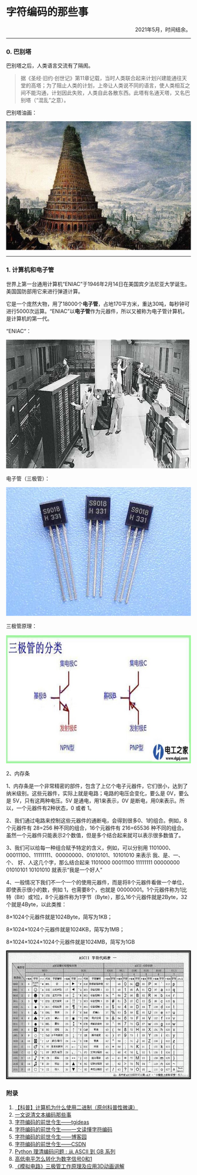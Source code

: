 # 字符编码的那些事
<p align="right">2021年5月，时间结余。</p>

---

### 0. 巴别塔

巴别塔之后，人类语言交流有了隔阂。

> 据《圣经·旧约·创世记》第11章记载，当时人类联合起来计划兴建能通往天堂的高塔；为了阻止人类的计划，上帝让人类说不同的语言，使人类相互之间不能沟通，计划因此失败，人类自此各散东西。此塔有名通天塔，又名巴别塔（“混乱”之意）。

巴别塔油画：

 <img src="..\pictures\comprehensive\babel.jpg" title="巴别塔" width="600px" height="350px">

---

### 1. 计算机和电子管

世界上第一台通用计算机“ENIAC”于1946年2月14日在美国宾夕法尼亚大学诞生。美国国防部用它来进行弹道计算。

它是一个庞然大物，用了18000个**电子管**，占地170平方米，重达30吨，每秒钟可进行5000次运算。“ENIAC”以**电子管**作为元器件，所以又被称为电子管计算机，是计算机的第一代。

“ENIAC“：

 <img src="..\pictures\comprehensive\eniac.jpg" title="巴别塔" width="600px" height="350px">

电子管（三极管）：

 <img src="..\pictures\comprehensive\sanjiguan.jpg" title="巴别塔" width="600px" height="350px">

 三极管原理：

 <img src="..\pictures\comprehensive\sanjiguanfenlei.jpg" title="巴别塔" width="600px" height="350px">





2、内存条


1、内存条是一个非常精密的部件，包含了上亿个电子元器件，它们很小，达到了纳米级别。这些元器件，实际上就是电路；电路的电压会变化，要么是 0V，要么是 5V，只有这两种电压。5V 是通电，用1来表示，0V 是断电，用0来表示。所以，一个元器件有2种状态，0 或者 1。

2、我们通过电路来控制这些元器件的通断电，会得到很多0、1的组合。例如，8个元器件有 28=256 种不同的组合，16个元器件有 216=65536 种不同的组合。虽然一个元器件只能表示2个数值，但是多个结合起来就可以表示很多数值了。

3、我们可以给每一种组合赋予特定的含义，例如，可以分别用 1101000、00011100、11111111、00000000、01010101、10101010 来表示 我、是、一、个、 好、人这几个字，那么结合起来 1101000 00011100 11111111 00000000 01010101 10101010 就表示“我是一个好人”

4、一般情况下我们不一个一个的使用元器件，而是将8个元器件看做一个单位，即使表示很小的数，例如 1，也需要8个，也就是 00000001。1个元器件称为1比特（Bit）或1位，8个元器件称为1字节（Byte），那么16个元器件就是2Byte，32个就是4Byte，以此类推：

8×1024个元器件就是1024Byte，简写为1KB；

8×1024×1024个元器件就是1024KB，简写为1MB；

8×1024×1024×1024个元器件就是1024MB，简写为1GB

 <img src="..\pictures\comprehensive\ASCII.png" title="ASCII表" width="600px" height="350px">

### 附录

1. [【科普】计算机为什么使用二进制（原创科普性微课）](https://www.bilibili.com/video/BV1Eb411n7fE)
2. [一文说清文本编码那些事](https://zhuanlan.zhihu.com/p/113772793)
3. [字符编码的前世今生——tgideas](https://tgideas.qq.com/webplat/info/news_version3/804/808/811/m579/201307/218730.shtml)
4. [字符编码的前世今生——一文读懂字符编码](https://cloud.tencent.com/developer/article/1450938)
5. [字符编码的前世今生——博客园](https://www.cnblogs.com/gollong/p/9359548.html)
6. [字符编码的前世今生——CSDN](https://blog.csdn.net/djh1179/article/details/102241469)
7. [Python 理清编码问题 : 从 ASCII 到 GB 系列](https://blog.csdn.net/BF02jgtRS00XKtCx/article/details/115410357)
8. [高低电平怎么转化为数字信号0和1](https://www.dgzj.com/dianzi/101441.html)
9. [《模拟电路》三极管工作原理及应用3D动画讲解](https://www.bilibili.com/video/BV1iA411x7Ke?from=search&seid=17314223776231235223)

